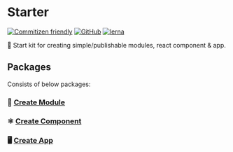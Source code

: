 # Starter

[![Commitizen friendly](https://img.shields.io/badge/commitizen-friendly-brightgreen.svg)](http://commitizen.github.io/cz-cli/)
[![GitHub](https://img.shields.io/github/license/medly/medly-components)](https://github.com/medly/medly-components/blob/master/LICENSE)
[![lerna](https://img.shields.io/badge/maintained%20with-lerna-cc00ff.svg)](https://lerna.js.org/)

🚀 Start kit for creating simple/publishable modules, react component & app.

## Packages

Consists of below packages:

### 🧩 [Create Module](https://github.com/medly/starter/tree/master/packages/module)

### ⚛️ [Create Component](https://github.com/medly/starter/tree/master/packages/component)

### 🖥️ [Create App](https://github.com/medly/starter/tree/master/packages/app)
